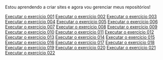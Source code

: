 

 Estou aprendendo a criar sites e agora vou gerenciar meus repositórios!

<a href="https://viniciussaless.github.io/html-css/exercicios/ex001/index.html">Executar o exercício 001<a>
<a href="https://viniciussaless.github.io/html-css/exercicios/ex002/index.html">Executar o exercício 002<a>
<a href="https://viniciussaless.github.io/html-css/exercicios/ex003/index.html">Executar o exercício 003<a>
<a href="https://viniciussaless.github.io/html-css/exercicios/ex004/index.html">Executar o exercício 004<a>
<a href="https://viniciussaless.github.io/html-css/exercicios/ex005/index.html">Executar o exercício 005<a>
<a href="https://viniciussaless.github.io/html-css/exercicios/ex006/index.html">Executar o exercício 006<a>
<a href="https://viniciussaless.github.io/html-css/exercicios/ex007/index.html">Executar o exercício 007<a>
<a href="https://viniciussaless.github.io/html-css/exercicios/ex008/index.html">Executar o exercício 008<a>
<a href="https://viniciussaless.github.io/html-css/exercicios/ex009/index.html">Executar o exercício 009<a>
<a href="https://viniciussaless.github.io/html-css/exercicios/ex010/index.html">Executar o exercício 010<a>
<a href="https://viniciussaless.github.io/html-css/exercicios/ex011/index.html">Executar o exercício 011<a>
<a href="https://viniciussaless.github.io/html-css/exercicios/ex012/index.html">Executar o exercício 012<a>
<a href="https://viniciussaless.github.io/html-css/exercicios/ex013/index.html">Executar o exercício 013<a>
<a href="https://viniciussaless.github.io/html-css/exercicios/ex014/index.html">Executar o exercício 014<a>
<a href="https://viniciussaless.github.io/html-css/exercicios/ex015/index.html">Executar o exercício 015<a>
<a href="https://viniciussaless.github.io/html-css/exercicios/ex016/index.html">Executar o exercício 016<a>
<a href="https://viniciussaless.github.io/html-css/exercicios/ex017/index.html">Executar o exercício 017<a>
<a href="https://viniciussaless.github.io/html-css/exercicios/ex018/index.html">Executar o exercício 018<a>
<a href="https://viniciussaless.github.io/html-css/exercicios/ex019/index.html">Executar o exercício 019<a>
<a href="https://viniciussaless.github.io/html-css/exercicios/ex020/index.html">Executar o exercício 020<a>
<a href="https://viniciussaless.github.io/html-css/exercicios/ex021/index.html">Executar o exercício 021<a>
<a href="https://viniciussaless.github.io/html-css/exercicios/ex022/index.html">Executar o exercício 022<a>
